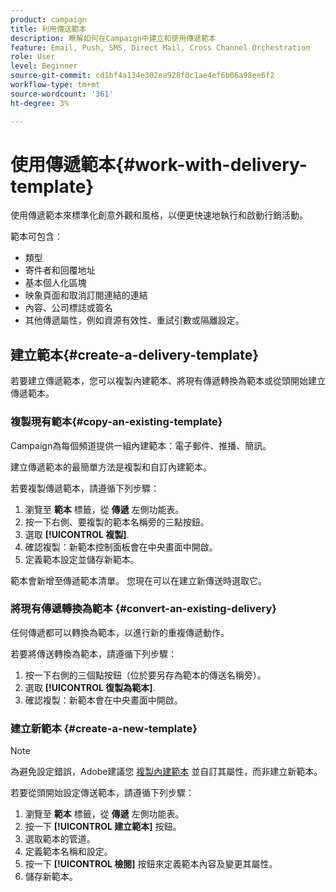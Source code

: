 ```yaml
---
product: campaign
title: 利用傳送範本
description: 瞭解如何在Campaign中建立和使用傳遞範本
feature: Email, Push, SMS, Direct Mail, Cross Channel Orchestration
role: User
level: Beginner
source-git-commit: cd1bf4a134e302ea928f0c1ae4ef6b06a98ee6f2
workflow-type: tm+mt
source-wordcount: '361'
ht-degree: 3%

---
```


# 使用傳遞範本{#work-with-delivery-template}

使用傳遞範本來標準化創意外觀和風格，以便更快速地執行和啟動行銷活動。

範本可包含：

* 類型
* 寄件者和回覆地址
* 基本個人化區塊
* 映象頁面和取消訂閱連結的連結
* 內容、公司標誌或簽名
* 其他傳遞屬性，例如資源有效性、重試引數或隔離設定。


## 建立範本{#create-a-delivery-template}

若要建立傳遞範本，您可以複製內建範本、將現有傳遞轉換為範本或從頭開始建立傳遞範本。

### 複製現有範本{#copy-an-existing-template}

Campaign為每個頻道提供一組內建範本：電子郵件、推播、簡訊。

建立傳遞範本的最簡單方法是複製和自訂內建範本。

若要複製傳遞範本，請遵循下列步驟：

1. 瀏覽至 **範本** 標籤，從 **傳遞** 左側功能表。
1. 按一下右側、要複製的範本名稱旁的三點按鈕。
1. 選取  **[!UICONTROL 複製]**.
1. 確認複製：新範本控制面板會在中央畫面中開啟。
1. 定義範本設定並儲存新範本。

範本會新增至傳遞範本清單。 您現在可以在建立新傳送時選取它。

### 將現有傳遞轉換為範本 {#convert-an-existing-delivery}

任何傳遞都可以轉換為範本，以進行新的重複傳遞動作。

若要將傳送轉換為範本，請遵循下列步驟：

1. 按一下右側的三個點按鈕（位於要另存為範本的傳送名稱旁）。
1. 選取  **[!UICONTROL 復製為範本]**.
1. 確認複製：新範本會在中央畫面中開啟。

### 建立新範本 {#create-a-new-template}

>[!NOTE]
>
>為避免設定錯誤，Adobe建議您 [複製內建範本](#copy-an-existing-template) 並自訂其屬性，而非建立新範本。

若要從頭開始設定傳送範本，請遵循下列步驟：

1. 瀏覽至 **範本** 標籤，從 **傳遞** 左側功能表。
1. 按一下  **[!UICONTROL 建立範本]** 按鈕。
1. 選取範本的管道。
1. 定義範本名稱和設定。
1. 按一下 **[!UICONTROL 檢閱]** 按鈕來定義範本內容及變更其屬性。
1. 儲存新範本。


